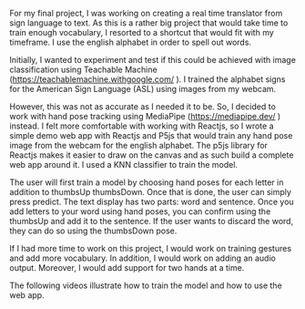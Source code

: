 For my final project, I was working on creating a real time translator from sign language to text. As this is a rather big project that would take time to train enough vocabulary, I resorted to a shortcut that would fit with my timeframe. I use the english alphabet in order to spell out words.

Initially, I wanted to experiment and test if this could be achieved with image classification using Teachable Machine (https://teachablemachine.withgoogle.com/ ). I trained the alphabet signs for the American Sign Language (ASL) using images from my webcam.

However, this was not as accurate as I needed it to be. So, I decided to work with hand pose tracking using MediaPipe (https://mediapipe.dev/ ) instead. I felt more comfortable with working with Reactjs, so I wrote a simple demo web app with Reactjs and P5js that would train any hand pose image from the webcam for the english alphabet. The p5js library for Reactjs makes it easier to draw on the canvas and as such build a complete web app around it. I used a KNN classifier to train the model.

The user will first train a model by choosing hand poses for each letter in addition to thumbsUp thumbsDown. Once that is done, the user can simply press predict. The text display has two parts: word and sentence. Once you add letters to your word using hand poses, you can confirm using the thumbsUp and add it to the sentence. If the user wants to discard the word, they can do so using the thumbsDown pose.

If I had more time to work on this project, I would work on training gestures and add more vocabulary. In addition, I would work on adding an audio output. Moreover, I would add support for two hands at a time.

The following videos illustrate how to train the model and how to use the web app.

